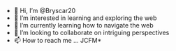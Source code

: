 - 👋 Hi, I’m @Bryscar20
- 👀 I’m interested in learning and exploring the web
- 🌱 I’m currently learning how to navigate the web
- 💞️ I’m looking to collaborate on intriguing perspectives 
- 📫 How to reach me ... JCFM*

<!---
Bryscar20/Bryscar20 is a ✨ special ✨ repository because its `README.md` (this file) appears on your GitHub profile.
You can click the Preview link to take a look at your changes.
--->
